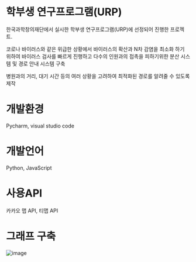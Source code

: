 # 학부생 연구프로그램(URP)

한국과학창의재단에서 실시한 학부생 연구프로그램(URP)에 선정되어 진행한 프로젝트.

코로나 바이러스와 같은 위급한 상황에서 바이러스의 확산과 N차 감염을 최소화 하기 위하여 바이러스 검사를 빠르게 진행하고 다수의 인원과의 접촉을 피하기위한 분산 시스템 및 경로 안내 시스템 구축

병원과의 거리, 대기 시간 등의 여러 상황을 고려하여 최적화된 경로를 알려줄 수 있도록 제작

# 개발환경
Pycharm, visual studio code

# 개발언어
Python, JavaScript

# 사용API
카카오 맵 API, 티맵 API

# 그래프 구축
![image](https://user-images.githubusercontent.com/40080826/230781447-0d78cf91-9066-418e-bf83-1179ec80f9c2.png)
